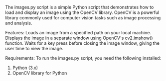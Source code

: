 The images.py script is a simple Python script that demonstrates how to load and display an image using the OpenCV library. OpenCV is a powerful library commonly used for computer vision tasks such as image processing and analysis.

Features:
Loads an image from a specified path on your local machine.
Displays the image in a separate window using OpenCV's cv2.imshow() function.
Waits for a key press before closing the image window, giving the user time to view the image.

Requirements:
To run the images.py script, you need the following installed:

1. Python (3.x)
2. OpenCV library for Python
